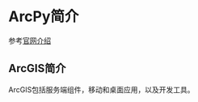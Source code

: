 # ArcPy简介

参考[官网介绍](https://developers.arcgis.com/python/)

## ArcGIS简介

ArcGIS包括服务端组件，移动和桌面应用，以及开发工具。